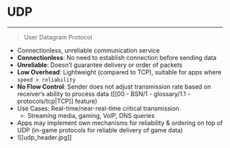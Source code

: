 # UDP
___
> User Datagram Protocol
- Connectionless, unreliable communication service
- **Connectionless**: No need to establish connection before sending data
- **Unreliable**: Doesn’t guarantee delivery or order of packets
- **Low Overhead**: Lightweight (compared to TCP), suitable for apps where `speed > reliability`
- **No Flow Control**: Sender does not adjust transmission rate based on receiver’s ability to process data ([[00 - BSN/1 - glossary/1.1 - protocols/tcp|TCP]] feature)
- Use Cases: Real-time/near-real-time critical transmission
	- Streaming media, gaming, VoIP, DNS queries
- Apps may implement own mechanisms for reliability & ordering on top of UDP (in-game protocols for reliable delivery of game data)
- ![[udp_header.jpg]]